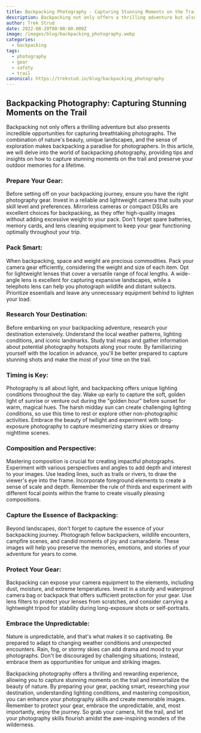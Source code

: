 ```yaml
---
title: Backpacking Photography - Capturing Stunning Moments on the Trail
description: Backpacking not only offers a thrilling adventure but also presents incredible opportunities for capturing breathtaking photographs.
author: Trek Strud
date: 2022-08-20T00:00:00.000Z
image: /images/blog/backpacking_photography.webp
categories:
  - backpacking
tags:
  - photography
  - gear
  - safety
  - trail
canonical: https://trekstud.io/blog/backpacking_photography
---
```


## Backpacking Photography: Capturing Stunning Moments on the Trail

Backpacking not only offers a thrilling adventure but also presents incredible opportunities for capturing breathtaking photographs. The combination of nature's beauty, unique landscapes, and the sense of exploration makes backpacking a paradise for photographers. In this article, we will delve into the world of backpacking photography, providing tips and insights on how to capture stunning moments on the trail and preserve your outdoor memories for a lifetime.

### Prepare Your Gear:
Before setting off on your backpacking journey, ensure you have the right photography gear. Invest in a reliable and lightweight camera that suits your skill level and preferences. Mirrorless cameras or compact DSLRs are excellent choices for backpacking, as they offer high-quality images without adding excessive weight to your pack. Don't forget spare batteries, memory cards, and lens cleaning equipment to keep your gear functioning optimally throughout your trip.

### Pack Smart:
When backpacking, space and weight are precious commodities. Pack your camera gear efficiently, considering the weight and size of each item. Opt for lightweight lenses that cover a versatile range of focal lengths. A wide-angle lens is excellent for capturing expansive landscapes, while a telephoto lens can help you photograph wildlife and distant subjects. Prioritize essentials and leave any unnecessary equipment behind to lighten your load.

### Research Your Destination:
Before embarking on your backpacking adventure, research your destination extensively. Understand the local weather patterns, lighting conditions, and iconic landmarks. Study trail maps and gather information about potential photography hotspots along your route. By familiarizing yourself with the location in advance, you'll be better prepared to capture stunning shots and make the most of your time on the trail.

### Timing is Key:
Photography is all about light, and backpacking offers unique lighting conditions throughout the day. Wake up early to capture the soft, golden light of sunrise or venture out during the "golden hour" before sunset for warm, magical hues. The harsh midday sun can create challenging lighting conditions, so use this time to rest or explore other non-photographic activities. Embrace the beauty of twilight and experiment with long-exposure photography to capture mesmerizing starry skies or dreamy nighttime scenes.

### Composition and Perspective:
Mastering composition is crucial for creating impactful photographs. Experiment with various perspectives and angles to add depth and interest to your images. Use leading lines, such as trails or rivers, to draw the viewer's eye into the frame. Incorporate foreground elements to create a sense of scale and depth. Remember the rule of thirds and experiment with different focal points within the frame to create visually pleasing compositions.

### Capture the Essence of Backpacking:
Beyond landscapes, don't forget to capture the essence of your backpacking journey. Photograph fellow backpackers, wildlife encounters, campfire scenes, and candid moments of joy and camaraderie. These images will help you preserve the memories, emotions, and stories of your adventure for years to come.

### Protect Your Gear:
Backpacking can expose your camera equipment to the elements, including dust, moisture, and extreme temperatures. Invest in a sturdy and waterproof camera bag or backpack that offers sufficient protection for your gear. Use lens filters to protect your lenses from scratches, and consider carrying a lightweight tripod for stability during long-exposure shots or self-portraits.

### Embrace the Unpredictable:
Nature is unpredictable, and that's what makes it so captivating. Be prepared to adapt to changing weather conditions and unexpected encounters. Rain, fog, or stormy skies can add drama and mood to your photographs. Don't be discouraged by challenging situations; instead, embrace them as opportunities for unique and striking images.

Backpacking photography offers a thrilling and rewarding experience, allowing you to capture stunning moments on the trail and immortalize the beauty of nature. By preparing your gear, packing smart, researching your destination, understanding lighting conditions, and mastering composition, you can enhance your photography skills and create memorable images. Remember to protect your gear, embrace the unpredictable, and, most importantly, enjoy the journey. So grab your camera, hit the trail, and let your photography skills flourish amidst the awe-inspiring wonders of the wilderness.